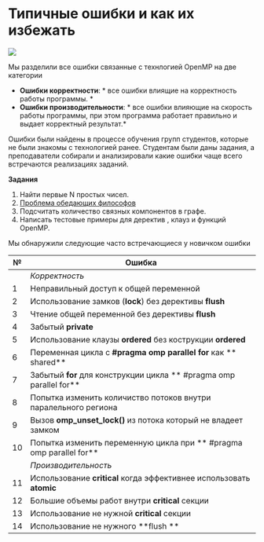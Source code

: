 # Типичные ошибки и как их избежать
![](http://habrastorage.org/files/2cf/2fb/616/2cf2fb6169c3455499c39ed269b343f5.jpeg)


Мы разделили все ошибки связанные с технлогией OpenMP на две категории 
* **Ошибки корректности**: * все ошибки влиящие на корректность работы программы. *
* **Ошибки производительности**: * все ошибки влияющие на скорость работы программы, при этом программа работает правильно и выдает корректный результат.*

Ошибки были найдены в процессе обучения групп студентов, которые не были знакомы с технологией ранее. Студентам были даны задания, а преподаватели собирали и анализировали какие ошибки чаще всего встречаются реализациях заданий.

**Задания** 

1. Найти первые N простых чисел.
2. [Проблема обедающих философов](https://ru.wikipedia.org/wiki/%D0%9F%D1%80%D0%BE%D0%B1%D0%BB%D0%B5%D0%BC%D0%B0_%D0%BE%D0%B1%D0%B5%D0%B4%D0%B0%D1%8E%D1%89%D0%B8%D1%85_%D1%84%D0%B8%D0%BB%D0%BE%D1%81%D0%BE%D1%84%D0%BE%D0%B2)
3. Подсчитать количество связных компонентов в графе.
4. Написать тестовые примеры для деректив , клауз и функций OpenMP.

Мы обнаружили следующие часто встречающиеся у новичком ошибки 

| **№** |**Ошибка** |
| -- | -- |
||*Корректность*  |
| 1 | Неправильный доступ к общей переменной |
| 2 | Использование замков (**lock**) без дерективы **flush** |
| 3 | Чтение общей переменной без дерективы **flush** |
| 4 | Забытый **private** |
| 5 | Использование клаузы **ordered** без кострукции **ordered**  |
| 6 | Переменная цикла с  **#pragma omp parallel for** как ** shared**  |
| 7 | Забытый **for** для конструкции цикла ** #pragma omp parallel for** |
| 8 | Попытка изменить количиство потоков внутри паралельного региона  |
| 9 | Вызов  **omp_unset_lock()**  из потока который не владеет замком   |
| 10| Попытка изменить переменную цикла при ** #pragma omp parallel for** 
| | *Производительность*|
| 11 | Использование **critical** когда эффективнее использовать **atomic**  |
| 12 | Большие объемы работ внутри **critical** секции |
| 13 | Использование не нужной **critical** секции |
| 14 | Использование не нужного **flush ** |







